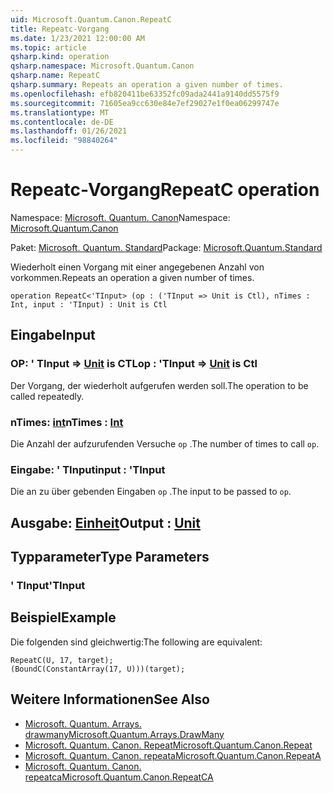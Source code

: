 ```yaml
---
uid: Microsoft.Quantum.Canon.RepeatC
title: Repeatc-Vorgang
ms.date: 1/23/2021 12:00:00 AM
ms.topic: article
qsharp.kind: operation
qsharp.namespace: Microsoft.Quantum.Canon
qsharp.name: RepeatC
qsharp.summary: Repeats an operation a given number of times.
ms.openlocfilehash: efb820411be63352fc09ada2441a9140dd5575f9
ms.sourcegitcommit: 71605ea9cc630e84e7ef29027e1f0ea06299747e
ms.translationtype: MT
ms.contentlocale: de-DE
ms.lasthandoff: 01/26/2021
ms.locfileid: "98840264"
---
```

# <a name="repeatc-operation"></a><span data-ttu-id="f4e12-102">Repeatc-Vorgang</span><span class="sxs-lookup"><span data-stu-id="f4e12-102">RepeatC operation</span></span>

<span data-ttu-id="f4e12-103">Namespace: [Microsoft. Quantum. Canon](xref:Microsoft.Quantum.Canon)</span><span class="sxs-lookup"><span data-stu-id="f4e12-103">Namespace: [Microsoft.Quantum.Canon](xref:Microsoft.Quantum.Canon)</span></span>

<span data-ttu-id="f4e12-104">Paket: [Microsoft. Quantum. Standard](https://nuget.org/packages/Microsoft.Quantum.Standard)</span><span class="sxs-lookup"><span data-stu-id="f4e12-104">Package: [Microsoft.Quantum.Standard](https://nuget.org/packages/Microsoft.Quantum.Standard)</span></span>


<span data-ttu-id="f4e12-105">Wiederholt einen Vorgang mit einer angegebenen Anzahl von vorkommen.</span><span class="sxs-lookup"><span data-stu-id="f4e12-105">Repeats an operation a given number of times.</span></span>

```qsharp
operation RepeatC<'TInput> (op : ('TInput => Unit is Ctl), nTimes : Int, input : 'TInput) : Unit is Ctl
```


## <a name="input"></a><span data-ttu-id="f4e12-106">Eingabe</span><span class="sxs-lookup"><span data-stu-id="f4e12-106">Input</span></span>

### <a name="op--tinput--unit--is-ctl"></a><span data-ttu-id="f4e12-107">OP: ' TInput => [Unit](xref:microsoft.quantum.lang-ref.unit)  is CTL</span><span class="sxs-lookup"><span data-stu-id="f4e12-107">op : 'TInput => [Unit](xref:microsoft.quantum.lang-ref.unit)  is Ctl</span></span>

<span data-ttu-id="f4e12-108">Der Vorgang, der wiederholt aufgerufen werden soll.</span><span class="sxs-lookup"><span data-stu-id="f4e12-108">The operation to be called repeatedly.</span></span>


### <a name="ntimes--int"></a><span data-ttu-id="f4e12-109">nTimes: [int](xref:microsoft.quantum.lang-ref.int)</span><span class="sxs-lookup"><span data-stu-id="f4e12-109">nTimes : [Int](xref:microsoft.quantum.lang-ref.int)</span></span>

<span data-ttu-id="f4e12-110">Die Anzahl der aufzurufenden Versuche `op` .</span><span class="sxs-lookup"><span data-stu-id="f4e12-110">The number of times to call `op`.</span></span>


### <a name="input--tinput"></a><span data-ttu-id="f4e12-111">Eingabe: ' TInput</span><span class="sxs-lookup"><span data-stu-id="f4e12-111">input : 'TInput</span></span>

<span data-ttu-id="f4e12-112">Die an zu über gebenden Eingaben `op` .</span><span class="sxs-lookup"><span data-stu-id="f4e12-112">The input to be passed to `op`.</span></span>



## <a name="output--unit"></a><span data-ttu-id="f4e12-113">Ausgabe: [Einheit](xref:microsoft.quantum.lang-ref.unit)</span><span class="sxs-lookup"><span data-stu-id="f4e12-113">Output : [Unit](xref:microsoft.quantum.lang-ref.unit)</span></span>



## <a name="type-parameters"></a><span data-ttu-id="f4e12-114">Typparameter</span><span class="sxs-lookup"><span data-stu-id="f4e12-114">Type Parameters</span></span>

### <a name="tinput"></a><span data-ttu-id="f4e12-115">' TInput</span><span class="sxs-lookup"><span data-stu-id="f4e12-115">'TInput</span></span>



## <a name="example"></a><span data-ttu-id="f4e12-116">Beispiel</span><span class="sxs-lookup"><span data-stu-id="f4e12-116">Example</span></span>

<span data-ttu-id="f4e12-117">Die folgenden sind gleichwertig:</span><span class="sxs-lookup"><span data-stu-id="f4e12-117">The following are equivalent:</span></span>

```qsharp
RepeatC(U, 17, target);
(BoundC(ConstantArray(17, U)))(target);
```

## <a name="see-also"></a><span data-ttu-id="f4e12-118">Weitere Informationen</span><span class="sxs-lookup"><span data-stu-id="f4e12-118">See Also</span></span>

- [<span data-ttu-id="f4e12-119">Microsoft. Quantum. Arrays. drawmany</span><span class="sxs-lookup"><span data-stu-id="f4e12-119">Microsoft.Quantum.Arrays.DrawMany</span></span>](xref:Microsoft.Quantum.Arrays.DrawMany)
- [<span data-ttu-id="f4e12-120">Microsoft. Quantum. Canon. Repeat</span><span class="sxs-lookup"><span data-stu-id="f4e12-120">Microsoft.Quantum.Canon.Repeat</span></span>](xref:Microsoft.Quantum.Canon.Repeat)
- [<span data-ttu-id="f4e12-121">Microsoft. Quantum. Canon. repeata</span><span class="sxs-lookup"><span data-stu-id="f4e12-121">Microsoft.Quantum.Canon.RepeatA</span></span>](xref:Microsoft.Quantum.Canon.RepeatA)
- [<span data-ttu-id="f4e12-122">Microsoft. Quantum. Canon. repeatca</span><span class="sxs-lookup"><span data-stu-id="f4e12-122">Microsoft.Quantum.Canon.RepeatCA</span></span>](xref:Microsoft.Quantum.Canon.RepeatCA)